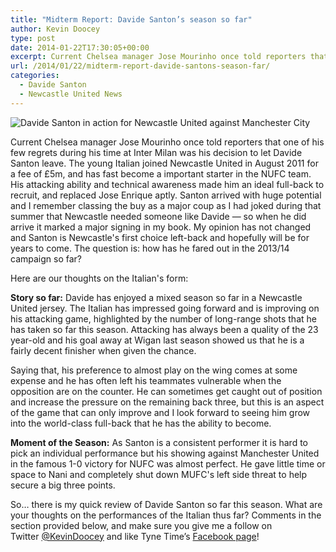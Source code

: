 ```yaml
---
title: "Midterm Report: Davide Santon’s season so far"
author: Kevin Doocey
type: post
date: 2014-01-22T17:30:05+00:00
excerpt: Current Chelsea manager Jose Mourinho once told reporters that he one of few regrets during his time at Inter Milan was his decision to let Davide Santon leave. The young Italian joined Newcastle United..
url: /2014/01/22/midterm-report-davide-santons-season-far/
categories:
  - Davide Santon
  - Newcastle United News
---
```


![Davide Santon in action for Newcastle United against Manchester City](https://www.tynetime.com/wp-content/uploads/2014/01/Davide-Santon-Newcastle-United-EPL.jpg "Santon - Has been a consistent performer at Newcastle since arriving from Inter")

Current Chelsea manager Jose Mourinho once told reporters that one of his few regrets during his time at Inter Milan was his decision to let Davide Santon leave. The young Italian joined Newcastle United in August 2011 for a fee of £5m, and has fast become a important starter in the NUFC team. His attacking ability and technical awareness made him an ideal full-back to recruit, and replaced Jose Enrique aptly. Santon arrived with huge potential and I remember classing the buy as a major coup as I had joked during that summer that Newcastle needed someone like Davide — so when he did arrive it marked a major signing in my book. My opinion has not changed and Santon is Newcastle's first choice left-back and hopefully will be for years to come. The question is: how has he fared out in the 2013/14 campaign so far?

Here are our thoughts on the Italian's form:

**Story so far:** Davide has enjoyed a mixed season so far in a Newcastle United jersey. The Italian has impressed going forward and is improving on his attacking game, highlighted by the number of long-range shots that he has taken so far this season. Attacking has always been a quality of the 23 year-old and his goal away at Wigan last season showed us that he is a fairly decent finisher when given the chance.

Saying that, his preference to almost play on the wing comes at some expense and he has often left his teammates vulnerable when the opposition are on the counter. He can sometimes get caught out of position and increase the pressure on the remaining back three, but this is an aspect of the game that can only improve and I look forward to seeing him grow into the world-class full-back that he has the ability to become.

**Moment of the Season:** As Santon is a consistent performer it is hard to pick an individual performance but his showing against Manchester United in the famous 1-0 victory for NUFC was almost perfect. He gave little time or space to Nani and completely shut down MUFC's left side threat to help secure a big three points.

So… there is my quick review of Davide Santon so far this season. What are your thoughts on the performances of the Italian thus far? Comments in the section provided below, and make sure you give me a follow on Twitter [@KevinDoocey](https://twitter.com/kevindoocey "Kevin Doocey Twitter") and like Tyne Time’s [Facebook page](http://www.facebook.com/tynetime "Tyne Time Facebook Page")!
